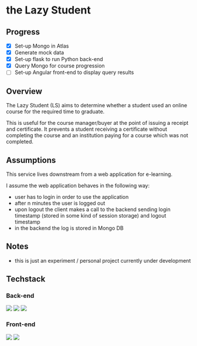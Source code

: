 # the Lazy Student

## Progress

- [x] Set-up Mongo in Atlas
- [x] Generate mock data
- [x] Set-up flask to run Python back-end
- [x] Query Mongo for course progression
- [ ] Set-up Angular front-end to display query results

## Overview

The Lazy Student (LS) aims to determine whether a student used an online course for the required time to graduate.

This is useful for the course manager/buyer at the point of issuing a receipt and certificate. It prevents a student receiving a certificate without completing the course and an institution paying for a course which was not completed.

## Assumptions

This service lives downstream from a web application for e-learning. 

I assume the web application behaves in the following way:
- user has to login in order to use the application
- after n minutes the user is logged out
- upon logout the client makes a call to the backend sending login timestamp (stored in some kind of session storage) and logout timestamp
- in the backend the log is stored in Mongo DB

## Notes

-   this is just an experiment / personal project currently under development
<!--
## Tried it yourself locally

**Requirements**: git, node, npm, postgreSQL, redis

1. Clone the repo
2. Set-up your secrets.json file based on the
   [provided example](https://github.com/Tinux-18/GnD/blob/main/secrets_example.json)
3. Set-up your database with `createdb <database_name>`
4. Create the tables from
   [setup.sql](https://github.com/Tinux-18/GnD/blob/main/server/sql/setup.sql)
5. Install npm packages with `npm i`
6. Start the client with `npm run dev:client`
7. Start Redis with `redis-server --daemonize yes`
8. Start the server with `npm start`

-->
## Techstack

### Back-end

![](https://img.shields.io/badge/-Python-3776AB?logo=Node.js&logoColor=white)
![](https://img.shields.io/badge/-MongoDB-7A248?logo=PostgreSQL&logoColor=white)
![](https://img.shields.io/badge/-Flask-000000?logo=Flask&logoColor=white) 

### Front-end

![](https://img.shields.io/badge/-Angular-DD0031?logo=react&logoColor=white)
![](https://img.shields.io/badge/-ReactiveX-B7178C?logo=redux&logoColor=white)
<!--
## Features

**User registration**

-   forms for login, registration and password reset
-   client side form validation
-   password reset using AWS SES
-   separate user profiles for shoppers and NGO admins
-->

